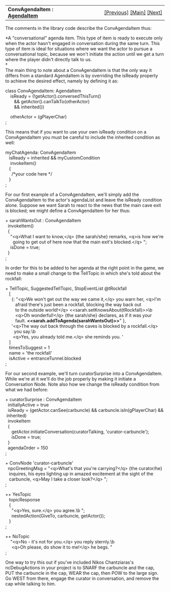 ---
---
<table width="100%" data-border="0" data-cellspacing="0"
data-cellpadding="3" data-bgcolor="#C0C0C0">
<colgroup>
<col style="width: 50%" />
<col style="width: 50%" />
</colgroup>
<tbody>
<tr>
<td style="text-align: left;"><strong>ConvAgendaItem : <a
href="agendaitem.html">AgendaItem</a><br />
</strong></td>
<td style="text-align: right;"><a href="agendaitem.html">[Previous]</a>
<a href="generalintroduction.html">[Main]</a> <a
href="delayedagendaitem.html">[Next]</a></td>
</tr>
</tbody>
</table>

  
The comments in the library code describe the ConvAgendaItem thus:  
  
*A "conversational" agenda item. This type of item is ready to execute
only when the actor hasn't engaged in conversation during the same turn.
This type of item is ideal for situations where we want the actor to
pursue a conversational topic, because we won't initiate the action
until we get a turn where the player didn't directly talk to us.  
*  
The main thing to note about a ConvAgendaItem is that the only way it
differs from a standard AgendaItem is by overriding the isReady
property  
to achieve the desired effect, namely by defining it as:  
  
class ConvAgendaItem: AgendaItem  
    isReady = (!getActor().conversedThisTurn()   
       && getActor().canTalkTo(otherActor)  
       && inherited())   
  
    otherActor = (gPlayerChar)  
;   
  
This means that if you want to use your own isReady condition on a
ConvAgendaItem you must be careful to include the inherited condition as
well:  
  
myChatAgenda: ConvAgendaItem  
   isReady = inherited && myCustomCondition  
    invokeItem()  
   {  
     /\*your code here \*/  
   }  
;  
  
For our first example of a ConvAgendaItem, we'll simply add the
ConvAgendaItem to the actor's agendaList and leave the isReady condition
alone. Suppose we want Sarah to react to the news that the main cave
exit is blocked; we might define a ConvAgendaItem for her thus:  
  
+ sarahWantsOut : ConvAgendaItem  
  invokeItem()  
  {  
    "\<q\>What I want to know,\</q\> {the sarah/she} remarks, \<q\>is how we're  
      going to get out of here now that the main exit's blocked.\</q\> ";  
    isDone = true;  
  }  
;  
  
In order for this to be added to her agenda at the right point in the
game, we need to make a small change to the TellTopic in which she's
told about the rockfall:  
  
+ TellTopic, SuggestedTellTopic, StopEventList @tRockfall  
   \[  
     {: "\<q\>We won't get out the way we came it,\</q\> you warn her, \<q\>I'm  
        afraid there's just been a rockfall, blocking the way back out  
        to the outside world!\</q\> \<\<sarah.setKnowsAbout(tRockfall)\>\>\b  
        \<q\>Oh wonderful!\</q\> {the sarah/she} declares, as if it was your  
        fault. **\<\<sarah.addToAgenda(sarahWantsOut)\>\>**" },  
     '\<q\>The way out back through the caves is blocked by a rockfall.\</q\>  
       you say.\b  
      \<q\>Yes, you already told me.\</q\> she reminds you. '           
   \]       
   timesToSuggest = 1  
   name = 'the rockfall'  
   isActive = entranceTunnel.blocked  
;  
  
For our second example, we'll turn curatorSurprise into a
ConvAgendaItem. While we're at it we'll do the job properly by making it
initiate a Conversation Node. Note also how we change the isReady
condition from what we had before:  
  
+ curatorSurprise : ConvAgendaItem  
  initiallyActive = true  
  isReady = (getActor.canSee(carbuncle) && carbuncle.isIn(gPlayerChar) && inherited)  
  invokeItem  
  {  
     getActor.initiateConversation(curatorTalking, 'curator-carbuncle');  
     isDone = true;  
  }    
  agendaOrder = 150  
;  
  
+ ConvNode 'curator-carbuncle'  
  npcGreetingMsg = "\<q\>What's that you're carrying?\</q\> {the curator/he}  
   inquires, his eyes lighting up in amazed excitement at the sight of the  
   carbuncle, \<q\>May I take a closer look?\</q\> ";  
;  
  
++ YesTopic  
   topicResponse  
   {  
     "\<q\>Yes, sure.\</q\> you agree.\b ";  
     nestedAction(GiveTo, carbuncle, getActor());  
   }  
;  
  
++ NoTopic  
    "\<q\>No - it's not for you.\</q\> you reply sternly.\b  
     \<q\>Oh please, do show it to me!\</q\> he begs. "  
;     
  
One way to try this out if you've included Nikos Chantziaras's
ncDebugActions in your project is to SNARF the carbuncle and the cap,
PUT the carbuncle in the cap, WEAR the cap, then POW to the large sign.
Go WEST from there, engage the curator in conversation, and remove the
cap while talking to him.  
  
  
  

